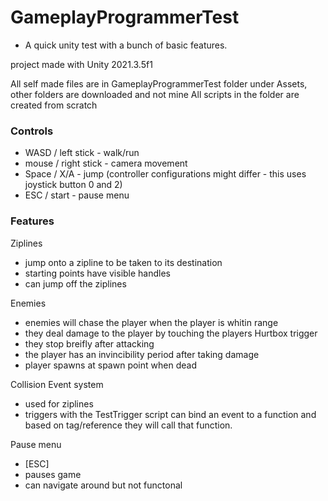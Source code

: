 # GameplayProgrammerTest

- A quick unity test with a bunch of basic features.

project made with Unity 2021.3.5f1

All self made files are in GameplayProgrammerTest folder under Assets, other folders are downloaded and not mine
All scripts in the folder are created from scratch

### Controls
- WASD / left stick - walk/run
- mouse / right stick - camera movement
- Space / X/A - jump (controller configurations might differ - this uses joystick button 0 and 2)
- ESC / start - pause menu

### Features

Ziplines 
- jump onto a zipline to be taken to its destination 
- starting points have visible handles
- can jump off the ziplines

Enemies
- enemies will chase the player when the player is whitin range
- they deal damage to the player by touching the players Hurtbox trigger
- they stop breifly after attacking
- the player has an invincibility period after taking damage
- player spawns at spawn point when dead

Collision Event system
- used for ziplines
- triggers with the TestTrigger script can bind an event to a function and based on tag/reference they will call that function.

Pause menu
- [ESC]
- pauses game
- can navigate around but not functonal


